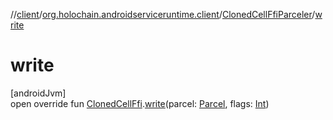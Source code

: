 //[client](../../../index.md)/[org.holochain.androidserviceruntime.client](../index.md)/[ClonedCellFfiParceler](index.md)/[write](write.md)

# write

[androidJvm]\
open override fun [ClonedCellFfi](../-cloned-cell-ffi/index.md).[write](write.md)(parcel: [Parcel](https://developer.android.com/reference/kotlin/android/os/Parcel.html), flags: [Int](https://kotlinlang.org/api/core/kotlin-stdlib/kotlin/-int/index.html))